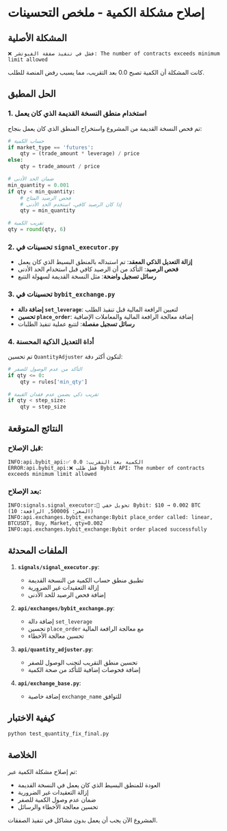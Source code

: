 # إصلاح مشكلة الكمية - ملخص التحسينات

## المشكلة الأصلية
```
❌ فشل في تنفيذ صفقة الفيوتشر: The number of contracts exceeds minimum limit allowed
```

كانت المشكلة أن الكمية تصبح 0.0 بعد التقريب، مما يسبب رفض المنصة للطلب.

## الحل المطبق

### 1. استخدام منطق النسخة القديمة الذي كان يعمل

تم فحص النسخة القديمة من المشروع واستخراج المنطق الذي كان يعمل بنجاح:

```python
# حساب الكمية
if market_type == 'futures':
    qty = (trade_amount * leverage) / price
else:
    qty = trade_amount / price

# ضمان الحد الأدنى
min_quantity = 0.001
if qty < min_quantity:
    # فحص الرصيد المتاح
    # إذا كان الرصيد كافي، استخدم الحد الأدنى
    qty = min_quantity

# تقريب الكمية
qty = round(qty, 6)
```

### 2. تحسينات في `signal_executor.py`

- **إزالة التعديل الذكي المعقد**: تم استبداله بالمنطق البسيط الذي كان يعمل
- **فحص الرصيد**: التأكد من أن الرصيد كافي قبل استخدام الحد الأدنى
- **رسائل تسجيل واضحة**: مثل النسخة القديمة لسهولة التتبع

### 3. تحسينات في `bybit_exchange.py`

- **إضافة دالة `set_leverage`**: لتعيين الرافعة المالية قبل تنفيذ الطلب
- **تحسين `place_order`**: إضافة معالجة الرافعة المالية والمعاملات الإضافية
- **رسائل تسجيل مفصلة**: لتتبع عملية تنفيذ الطلبات

### 4. أداة التعديل الذكية المحسنة

تم تحسين `QuantityAdjuster` لتكون أكثر دقة:

```python
# التأكد من عدم الوصول للصفر
if qty <= 0:
    qty = rules['min_qty']

# تقريب ذكي يضمن عدم فقدان القيمة
if qty < step_size:
    qty = step_size
```

## النتائج المتوقعة

### قبل الإصلاح:
```
INFO:api.bybit_api:✅ الكمية بعد التقريب: 0.0
ERROR:api.bybit_api:❌ فشل طلب Bybit API: The number of contracts exceeds minimum limit allowed
```

### بعد الإصلاح:
```
INFO:signals.signal_executor:🧠 تحويل خفي Bybit: $10 → 0.002 BTC (السعر: $50000, الرافعة: 10)
INFO:api.exchanges.bybit_exchange:Bybit place_order called: linear, BTCUSDT, Buy, Market, qty=0.002
INFO:api.exchanges.bybit_exchange:Bybit order placed successfully
```

## الملفات المحدثة

1. **`signals/signal_executor.py`**:
   - تطبيق منطق حساب الكمية من النسخة القديمة
   - إزالة التعقيدات غير الضرورية
   - إضافة فحص الرصيد للحد الأدنى

2. **`api/exchanges/bybit_exchange.py`**:
   - إضافة دالة `set_leverage`
   - تحسين `place_order` مع معالجة الرافعة المالية
   - تحسين معالجة الأخطاء

3. **`api/quantity_adjuster.py`**:
   - تحسين منطق التقريب لتجنب الوصول للصفر
   - إضافة فحوصات إضافية للتأكد من صحة الكمية

4. **`api/exchange_base.py`**:
   - إضافة خاصية `exchange_name` للتوافق

## كيفية الاختبار

```bash
python test_quantity_fix_final.py
```

## الخلاصة

تم إصلاح مشكلة الكمية عبر:
- العودة للمنطق البسيط الذي كان يعمل في النسخة القديمة
- إزالة التعقيدات غير الضرورية
- ضمان عدم وصول الكمية للصفر
- تحسين معالجة الأخطاء والرسائل

المشروع الآن يجب أن يعمل بدون مشاكل في تنفيذ الصفقات.
